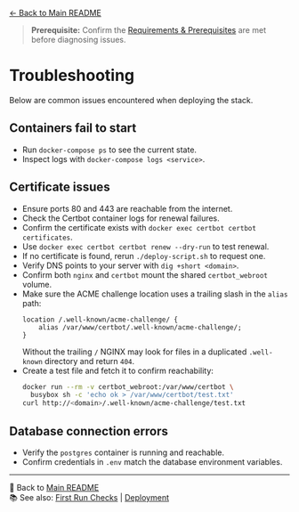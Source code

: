 [← Back to Main README](../README.md)

> **Prerequisite:** Confirm the [Requirements & Prerequisites](../README.md#-requirements--prerequisites) are met before diagnosing issues.

# Troubleshooting

Below are common issues encountered when deploying the stack.

## Containers fail to start
- Run `docker-compose ps` to see the current state.
- Inspect logs with `docker-compose logs <service>`.

## Certificate issues
- Ensure ports 80 and 443 are reachable from the internet.
- Check the Certbot container logs for renewal failures.
- Confirm the certificate exists with `docker exec certbot certbot certificates`.
- Use `docker exec certbot certbot renew --dry-run` to test renewal.
- If no certificate is found, rerun `./deploy-script.sh` to request one.
- Verify DNS points to your server with `dig +short <domain>`.
- Confirm both `nginx` and `certbot` mount the shared `certbot_webroot` volume.
- Make sure the ACME challenge location uses a trailing slash in the `alias` path:
  ```nginx
  location /.well-known/acme-challenge/ {
      alias /var/www/certbot/.well-known/acme-challenge/;
  }
  ```
  Without the trailing `/` NGINX may look for files in a duplicated
  `.well-known` directory and return `404`.
- Create a test file and fetch it to confirm reachability:
  ```bash
  docker run --rm -v certbot_webroot:/var/www/certbot \
    busybox sh -c 'echo ok > /var/www/certbot/test.txt'
  curl http://<domain>/.well-known/acme-challenge/test.txt
  ```

## Database connection errors
- Verify the `postgres` container is running and reachable.
- Confirm credentials in `.env` match the database environment variables.

---
🔗 Back to [Main README](../README.md)  
📚 See also: [First Run Checks](first-run-checks.md) | [Deployment](deployment.md)
